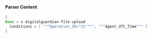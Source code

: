 #### Parser Content
```Java
{
Name = s-digitalguardian-file-upload
  Conditions = [ """Operation_ID="21"""", """Agent_UTC_Time""" ]
}
```